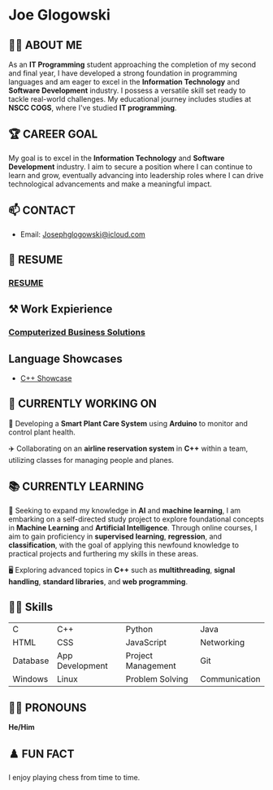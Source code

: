 # Joe Glogowski

<!-- 
<div align="center">
  <span>🎓 Student: IT Programming</span> <br>
  <span>📅 Year: Second</span> <br>
  <span>💻 Skills: C, C++, C#, Java, Python, HTML, CSS, JavaScript, Git, Networking, Problem Solving, Web Development, WordPress</span> <br>
  <span>🛠️ Experience: Computerized Business Solutions</span> <br>
  <span>🎓 Education: NSCC COGS</span>
</div>

-->

## 👨‍💻 ABOUT ME

As an **IT Programming** student approaching the completion of my second and final year, I have developed a strong foundation in programming languages and am eager to excel in the **Information Technology** and **Software Development** industry. I possess a versatile skill set ready to tackle real-world challenges. My educational journey includes studies at **NSCC COGS**, where I've studied **IT programming**. 

## 🏆 CAREER GOAL
My goal is to excel in the **Information Technology** and **Software Development** industry. I aim to secure a position where I can continue to learn and grow, eventually advancing into leadership roles where I can drive technological advancements and make a meaningful impact.

## 📫 CONTACT
- Email: Josephglogowski@icloud.com
<!-- - Phone: (902)579-1999 -->

## 📜 RESUME
### [RESUME](https://github.com/JGlogowski1/Resume/blob/main/ResumeJG.pdf)

## ⚒ Work Expierience
### [Computerized Business Solutions](https://github.com/JGlogowski1/WorkExperience/tree/main/ComputerizedBusinessSolutions)

## Language Showcases
- [C++ Showcase](https://github.com/JGlogowski1/Cpp)
<!-- 
- [C Showcase](link_to_C_showcase)
- [C# Showcase](link_to_C#_showcase)
- [Java Showcase](link_to_Java_showcase)
- [Python Showcase](link_to_Python_showcase)
- [HTML Showcase](link_to_HTML_showcase)
- [CSS Showcase](link_to_CSS_showcase)
- [JavaScript Showcase](link_to_JavaScript_showcase)
-->

## 🔭 CURRENTLY WORKING ON
🌱 Developing a **Smart Plant Care System** using **Arduino** to monitor and control plant health.

✈️ Collaborating on an **airline reservation system** in **C++** within a team, utilizing classes for managing people and planes.

## 📚 CURRENTLY LEARNING
🤖 Seeking to expand my knowledge in **AI** and **machine learning**, I am embarking on a self-directed study project to explore foundational concepts in **Machine Learning** and **Artificial Intelligence**. Through online courses, I aim to gain proficiency in **supervised learning**, **regression**, and **classification**, with the goal of applying this newfound knowledge to practical projects and furthering my skills in these areas.

🖥️ Exploring advanced topics in **C++** such as **multithreading**, **signal handling**, **standard libraries**, and **web programming**.

## 🤹‍♂️ Skills

|                   |                   |                   |                   |
|-------------------|-------------------|-------------------|-------------------|
| C                 | C++               | Python            | Java              |
| HTML              | CSS               | JavaScript        | Networking        |
| Database          | App Development   | Project Management| Git               |
| Windows           | Linux             | Problem Solving   | Communication     |


## 👨‍💼 PRONOUNS
**He/Him**

## ♟️ FUN FACT
I enjoy playing chess from time to time.

